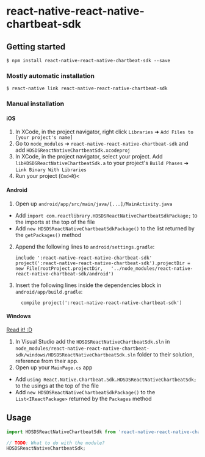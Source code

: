 
# react-native-react-native-chartbeat-sdk

## Getting started

`$ npm install react-native-react-native-chartbeat-sdk --save`

### Mostly automatic installation

`$ react-native link react-native-react-native-chartbeat-sdk`

### Manual installation


#### iOS

1. In XCode, in the project navigator, right click `Libraries` ➜ `Add Files to [your project's name]`
2. Go to `node_modules` ➜ `react-native-react-native-chartbeat-sdk` and add `HDSDSReactNativeChartbeatSdk.xcodeproj`
3. In XCode, in the project navigator, select your project. Add `libHDSDSReactNativeChartbeatSdk.a` to your project's `Build Phases` ➜ `Link Binary With Libraries`
4. Run your project (`Cmd+R`)<

#### Android

1. Open up `android/app/src/main/java/[...]/MainActivity.java`
  - Add `import com.reactlibrary.HDSDSReactNativeChartbeatSdkPackage;` to the imports at the top of the file
  - Add `new HDSDSReactNativeChartbeatSdkPackage()` to the list returned by the `getPackages()` method
2. Append the following lines to `android/settings.gradle`:
  	```
  	include ':react-native-react-native-chartbeat-sdk'
  	project(':react-native-react-native-chartbeat-sdk').projectDir = new File(rootProject.projectDir, 	'../node_modules/react-native-react-native-chartbeat-sdk/android')
  	```
3. Insert the following lines inside the dependencies block in `android/app/build.gradle`:
  	```
      compile project(':react-native-react-native-chartbeat-sdk')
  	```

#### Windows
[Read it! :D](https://github.com/ReactWindows/react-native)

1. In Visual Studio add the `HDSDSReactNativeChartbeatSdk.sln` in `node_modules/react-native-react-native-chartbeat-sdk/windows/HDSDSReactNativeChartbeatSdk.sln` folder to their solution, reference from their app.
2. Open up your `MainPage.cs` app
  - Add `using React.Native.Chartbeat.Sdk.HDSDSReactNativeChartbeatSdk;` to the usings at the top of the file
  - Add `new HDSDSReactNativeChartbeatSdkPackage()` to the `List<IReactPackage>` returned by the `Packages` method


## Usage
```javascript
import HDSDSReactNativeChartbeatSdk from 'react-native-react-native-chartbeat-sdk';

// TODO: What to do with the module?
HDSDSReactNativeChartbeatSdk;
```
  